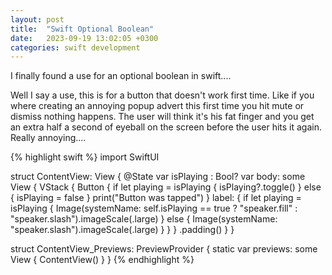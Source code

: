 ```yaml
---
layout: post
title:  "Swift Optional Boolean"
date:   2023-09-19 13:02:05 +0300
categories: swift development
---
```

I finally found a use for an optional boolean in swift....

Well I say a use, this is for a button that doesn't work first time. Like if you where creating an annoying popup advert this first time you hit mute or dismiss nothing happens. The user will think it's his fat finger and you get an extra half a second of eyeball on the screen before the user hits it again. Really annoying....


{% highlight swift %}
import SwiftUI

struct ContentView: View {
    @State var isPlaying : Bool?
    var body: some View {
        VStack {
            Button {
                if let playing = isPlaying {
                    isPlaying?.toggle()
                } else {
                    isPlaying = false
                }
                print("Button was tapped")
            } label: {
                if let playing = isPlaying {
                    Image(systemName: self.isPlaying == true ? "speaker.fill" : "speaker.slash").imageScale(.large)
                } else {
                    Image(systemName: "speaker.slash").imageScale(.large)
                }
            }
        }
        .padding()
    }
}

struct ContentView_Previews: PreviewProvider {
    static var previews: some View {
        ContentView()
    }
}
{% endhighlight %}


[jekyll-docs]: https://jekyllrb.com/docs/home
[jekyll-gh]:   https://github.com/jekyll/jekyll
[jekyll-talk]: https://talk.jekyllrb.com/
